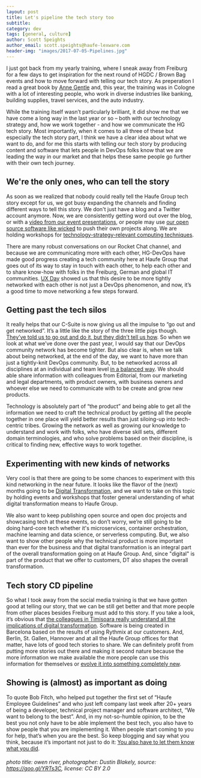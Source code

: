 ```yaml
---
layout: post
title: Let's pipeline the tech story too
subtitle: 
category: dev
tags: [general, culture]
author: Scott Speights
author_email: scott.speights@haufe-lexware.com 
header-img: "images/2017-07-05-Pipelines.jpg"
---
```


I just got back from my yearly  training, where I sneak away from Freiburg for a few days to get inspiration for the next round of HGDC / Brown Bag events and how to move forward with telling our tech story. As preperation I read a great book by [Anne Gentle](https://www.amazon.com/Conversation-Community-Social-Web-Documentation/dp/1937434109) and, this year, the training was in Cologne with a lot of interesting people, who work in diverse industries like banking, building supplies, travel services, and the auto industry.  

While the training itself wasn’t particularly brilliant, it did show me that we have come a long way in the last year or so – both with our technology strategy and, how we work together - and how we communicate the HG tech story. Most importantly, when it comes to all three of these but especially the tech story part, I think we have a clear idea about what we want to do, and for me this starts with telling our tech story by producing content and software that lets people in DevOps folks know that we are leading the way in our market and that helps these same people go further with their own tech journey.

## We're the only ones, who can tell the story
As soon as we realized that nobody could really tell the Haufe Group tech story except for us, we got busy expanding the channels and finding different ways to tell this story. We don't just have a blog and a Twitter account anymore. Now, we are consistently getting word out over the blog, or with a [video from our event presentations](https://www.youtube.com/channel/UCLyuIumQe2DjYIuwnvCo4uA), or people may use [our open source software like wicked](https://github.com/Haufe-Lexware) to push their own projects along. We are holding workshops for [technology-strategy-relevant computing techniques](https://github.com/DonMartin76/k8s-workshop "Like container orchestration"). 

There are many robust conversations on our Rocket Chat channel, and because we are communicating more with each other, HG-DevOps have made good progress creating a tech community here at Haufe Group that goes out of its way to stay in touch with each other, to help each other and to share know-how with folks in the Freiburg, German and global IT communities. [UX Day](http://work.haufegroup.io/we-are-ux-and-live/ "Yes, we have full-service design office!") showed us that this desire to be more tightly networked with each other is not just a DevOps phenomenon, and now, it’s a good time to move networking a few steps forward.

## Getting past the tech silos
It really helps that our C-Suite is now giving us all the impulse to “go out and get networked”. It’s a little like the story of the three little pigs though. [They’ve told us to go out and do it, but they didn’t tell us how](https://en.wikipedia.org/wiki/The_Three_Little_Pigs#Traditional_versions "Make your own fortune."). So when we look at what we’ve done over the past year, I would say that our DevOps community network has become tighter. But also clear is, when we talk about being networked, at the end of the day, we want to have more than just a tightly-knit DevOps community. But, to be networked across all disciplines at an individual and team level [in a balanced way](https://hbr.org/2017/02/how-spotify-balances-employee-autonomy-and-accountability "How Spotify balances autonomy and structure"). We should able share information with colleagues from Editorial, from our marketing and legal departments, with product owners, with business owners and whoever else we need to communicate with to be create and grow new products.

Technology is absolutely part of “the product” and being able to get all the information we need to craft the technical product by getting all the people together in one place will yield better results than just siloing-up into tech-centric tribes. Growing the network as well as growing our knowledge to understand and work with folks, who have diverse skill sets, different domain terminologies, and who solve problems based on their discipline, is critical to finding new, effective ways to work together.

## Experimenting with new kinds of networks
Very cool is that there are going to be some chances to experiment with this kind networking in the near future. It looks like the flavor of the (next) months going to be [Digital Transformation](https://youtu.be/ystdF6jN7hc "DT - a definition"), and we want to take on this topic by holding events and workshops that foster general understanding of what digital transformation means to Haufe Group. 

We also want to keep publishing open source and open doc projects and showcasing tech at these events, so don’t worry, we’re still going to be doing hard-core tech whether it's microservices, container orchestration, machine learning and data science, or serverless computing. But, we also want to show other people why the technical product is more important than ever for the business and that digital transformation is an integral part of the overall transformation going on at Haufe Group. And, since "digital" is part of the product that we offer to customers, DT also shapes the overall transformation. 

## Tech story CD pipeline
So what I took away from the social media training is that we have gotten good at telling our story, that we can be still get better and that more people from other places besides Freiburg must add to this story. If you take a look, it’s obvious that [the colleagues in Timisoara really understand all the implications of digital transformation](https://youtu.be/rvUdHwlFhKA "Containerizing our Service Platform! Transforming how we work in teams!!"). Software is being created in Barcelona based on the results of using Rythmix at our customers. And, Berlin, St. Gallen, Hannover and at all the Haufe Group offices for that matter, have lots of good tech stories to share. We can definitely profit from putting more stories out there and making it second nature because the more information we make available the more people can use this information for themselves or [evolve it into something completely new](https://books.google.ch/books?id=RiDNndpF-YIC&pg=PA95&dq=earful+of+jaw&source=gbs_toc_r&cad=3 "Almost anything can happen.").

## Showing is (almost) as important as doing
To quote Bob Fitch, who helped put together the first set of “Haufe Employee Guidelines” and who just left company last week after 20+ years of being a developer, technical project manager and software architect, “We want to belong to the best”. And, in my not-so-humble opinion, to be the best you not only have to be able implement the best tech, you also have to show people that you are implementing it. When people start coming to you for help, that’s when you are the best. So keep blogging and say what you think, because it’s important not just to do it: [You also have to let them know what you did](https://en.wikipedia.org/wiki/If_a_tree_falls_in_a_forest "If a tree falls in the woods...").

 
###### photo title: owen river, photographer: Dustin Blakely, source: https://goo.gl/YRTs3C, license: CC BY 2.0
